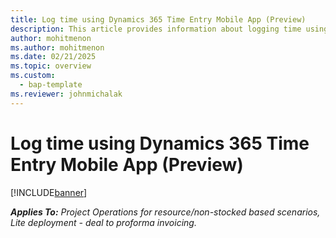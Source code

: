 ```yaml
---
title: Log time using Dynamics 365 Time Entry Mobile App (Preview)
description: This article provides information about logging time using the new Time Entry Mobile App (Preview).
author: mohitmenon
ms.author: mohitmenon
ms.date: 02/21/2025
ms.topic: overview
ms.custom: 
  - bap-template
ms.reviewer: johnmichalak
---
```


# Log time using Dynamics 365 Time Entry Mobile App (Preview)

[!INCLUDE[banner](../includes/banner.md)]

_**Applies To:** Project Operations for resource/non-stocked based scenarios, Lite deployment - deal to proforma invoicing._
